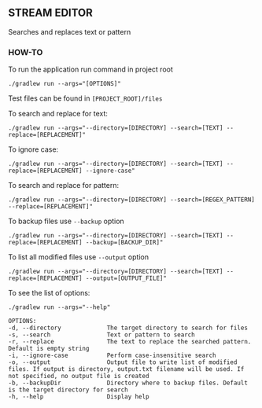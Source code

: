 ## STREAM EDITOR ##
<p>Searches and replaces text or pattern<p></p>

### HOW-TO
<p>To run the application run command in project root</p>
<code>./gradlew run --args="[OPTIONS]"</code>

<p>Test files can be found in <code>[PROJECT_ROOT]/files</code></p>

<p>To search and replace for text:</p>
<code>./gradlew run --args="--directory=[DIRECTORY] --search=[TEXT] --replace=[REPLACEMENT]"</code>

<p>To ignore case:</p>
<code>./gradlew run --args="--directory=[DIRECTORY] --search=[TEXT] --replace=[REPLACEMENT] --ignore-case"</code>

<p>To search and replace for pattern:</p>
<code>./gradlew run --args="--directory=[DIRECTORY] --search=[REGEX_PATTERN] --replace=[REPLACEMENT]"</code>

<p>To backup files use <code>--backup</code> option</p>
<code>./gradlew run --args="--directory=[DIRECTORY] --search=[TEXT] --replace=[REPLACEMENT] --backup=[BACKUP_DIR]"</code>

<p>To list all modified files use <code>--output</code> option</p>
<code>./gradlew run --args="--directory=[DIRECTORY] --search=[TEXT] --replace=[REPLACEMENT] --output=[OUTPUT_FILE]"</code>

<p>To see the list of options:</p>
<code>./gradlew run --args="--help"</code>

    OPTIONS:
    -d, --directory             The target directory to search for files
    -s, --search                Text or pattern to search
    -r, --replace               The text to replace the searched pattern. Default is empty string
    -i, --ignore-case           Perform case-insensitive search
    -o, --output                Output file to write list of modified files. If output is directory, output.txt filename will be used. If not specified, no output file is created
    -b, --backupDir             Directory where to backup files. Default is the target directory for search
    -h, --help                  Display help
